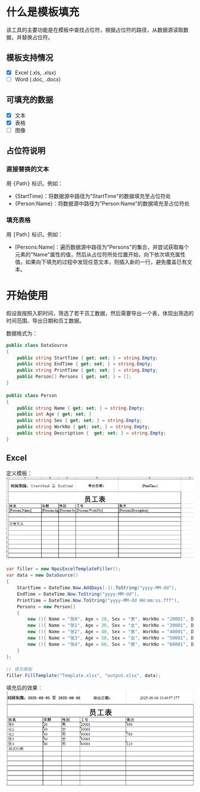 ﻿# 什么是模板填充
该工具的主要功能是在模板中查找占位符，根据占位符的路径，从数据源读取数据，并替换占位符。

## 模板支持情况

- [x] Excel (.xls, .xlsx)
- [ ] Word (.doc, .docx)

## 可填充的数据

- [x] 文本
- [x] 表格
- [ ] 图像 

## 占位符说明

### 直接替换的文本
用 <kbd>{</kbd>Path<kbd>}</kbd> 标识。例如：

- {StartTime}：将数据源中路径为"StartTime"的数据填充至占位符处
- {Person:Name}：将数据源中路径为"Person:Name"的数据填充至占位符处

### 填充表格
用 <kbd>[</kbd>Path<kbd>]</kbd> 标识。例如：

- [Persons:Name]：遍历数据源中路径为"Persons"的集合，并尝试获取每个元素的"Name"属性的值，然后从占位符所处位置开始，向下依次填充属性值。如果向下填充的过程中发现任意文本，则插入新的一行，避免覆盖已有文本。

# 开始使用

假设我按照入职时间，筛选了若干员工数据，然后需要导出一个表，体现出筛选的时间范围、导出日期和员工数据。

数据格式为：
```csharp
public class DataSource
{
    public string StartTime { get; set; } = string.Empty;
    public string EndTime { get; set; } = string.Empty;
    public string PrintTime { get; set; } = string.Empty;
    public Person[] Persons { get; set; } = [];
}

public class Person
{
    public string Name { get; set; } = string.Empty;
    public int Age { get; set; }
    public string Sex { get; set; } = string.Empty;
    public string WorkNo { get; set; } = string.Empty;
    public string Description {  get; set; } = string.Empty;
}
```

## Excel

定义模板：
![Excel Template Input](https://raw.githubusercontent.com/CSJ608/TemplateFiller/main/raw/excel_template.png)

```csharp
var filler = new NpoiExcelTemplateFiller();
var data = new DataSource()
{
    StartTime = DateTime.Now.AddDays(-1).ToString("yyyy-MM-dd"),
    EndTime = DateTime.Now.ToString("yyyy-MM-dd"),
    PrintTime = DateTime.Now.ToString("yyyy-MM-dd HH:mm:ss.fff"),
    Persons = new Person[]
    {
        new (){ Name = "张0", Age = 20, Sex = "男", WorkNo = "20001", Description = "456" },
        new (){ Name = "张1", Age = 30, Sex = "女", WorkNo = "30001", Description = "" },
        new (){ Name = "张2", Age = 40, Sex = "男", WorkNo = "40001", Description = "789" },
        new (){ Name = "张3", Age = 50, Sex = "女", WorkNo = "50001", Description = "" },
        new (){ Name = "张4", Age = 60, Sex = "男", WorkNo = "60001", Description = "123" }
    }
};

// 填充模板
filler.FillTemplate("Template.xlsx", "output.xlsx", data);
```

填充后的效果：
![Excel Template Output](https://raw.githubusercontent.com/CSJ608/TemplateFiller/main/raw/excel_template_filled_result.png)
